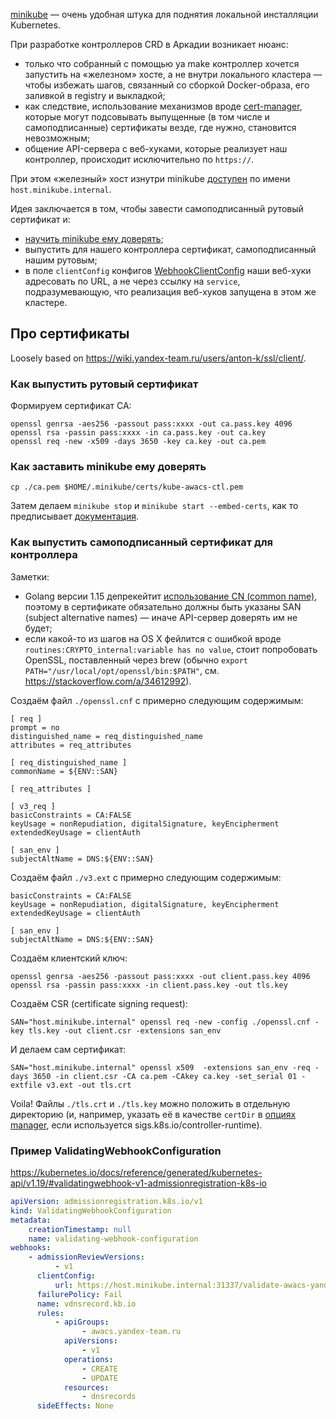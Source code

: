 [minikube](https://minikube.sigs.k8s.io/docs/) — очень удобная штука для поднятия локальной инсталляции Kubernetes.

При разработке контроллеров CRD в Аркадии возникает нюанс:
* только что собранный с помощью ya make контроллер хочется запустить на «железном» хосте, а не внутри локального кластера — чтобы избежать шагов, связанный со сборкой Docker-образа, его заливкой в registry и выкладкой;
* как следствие, использование механизмов вроде [cert-manager](https://cert-manager.io/docs/), которые могут подсовывать выпущенные (в том числе и самоподписанные) сертификаты везде, где нужно, становится невозможным;
* общение API-сервера с веб-хуками, которые реализует наш контроллер, происходит исключительно по `https://`.

При этом «железный» хост изнутри minikube [доступен](https://minikube.sigs.k8s.io/docs/handbook/host-access/) по имени `host.minikube.internal`.

Идея заключается в том, чтобы завести самоподписанный рутовый сертификат и:
* [научить minikube ему доверять](https://minikube.sigs.k8s.io/docs/handbook/untrusted_certs);
* выпустить для нашего контроллера сертификат, самоподписанный нашим рутовым;
* в поле `clientConfig` конфигов [WebhookClientConfig](https://kubernetes.io/docs/reference/generated/kubernetes-api/v1.22/#webhookclientconfig-v1-admissionregistration-k8s-io) наши веб-хуки адресовать по URL, а не через ссылку на `service`, подразумевающую, что реализация веб-хуков запущена в этом же кластере.

## Про сертификаты
Loosely based on https://wiki.yandex-team.ru/users/anton-k/ssl/client/.

### Как выпустить рутовый сертификат
Формируем сертификат CA:
```shell
openssl genrsa -aes256 -passout pass:xxxx -out ca.pass.key 4096
openssl rsa -passin pass:xxxx -in ca.pass.key -out ca.key
openssl req -new -x509 -days 3650 -key ca.key -out ca.pem
```

### Как заставить minikube ему доверять
```shell
cp ./ca.pem $HOME/.minikube/certs/kube-awacs-ctl.pem
```
Затем делаем `minikube stop` и `minikube start --embed-certs`, как то предписывает [документация](https://minikube.sigs.k8s.io/docs/handbook/untrusted_certs/#tutorial).

### Как выпустить самоподписанный сертификат для контроллера
Заметки:
* Golang версии 1.15 депрекейтит [использование CN (common name)](https://tip.golang.org/doc/go1.15#commonname), поэтому в сертификате обязательно должны быть указаны SAN (subject alternative names) — иначе API-сервер доверять им не будет;
* если какой-то из шагов на OS X фейлится с ошибкой вроде `routines:CRYPTO_internal:variable has no value`, стоит попробовать OpenSSL, поставленный через brew (обычно `export PATH="/usr/local/opt/openssl/bin:$PATH"`, см. https://stackoverflow.com/a/34612992).

Создаём файл `./openssl.cnf` c примерно следующим содержимым:
```
[ req ]
prompt = no
distinguished_name = req_distinguished_name
attributes = req_attributes

[ req_distinguished_name ]
commonName = ${ENV::SAN}

[ req_attributes ]

[ v3_req ]
basicConstraints = CA:FALSE
keyUsage = nonRepudiation, digitalSignature, keyEncipherment
extendedKeyUsage = clientAuth

[ san_env ]
subjectAltName = DNS:${ENV::SAN}
```

Создаём файл `./v3.ext` c примерно следующим содержимым:
```
basicConstraints = CA:FALSE
keyUsage = nonRepudiation, digitalSignature, keyEncipherment
extendedKeyUsage = clientAuth

[ san_env ]
subjectAltName = DNS:${ENV::SAN}
```

Создаём клиентский ключ:
```shell
openssl genrsa -aes256 -passout pass:xxxx -out client.pass.key 4096
openssl rsa -passin pass:xxxx -in client.pass.key -out tls.key
```

Создаём CSR (certificate signing request):
```shell
SAN="host.minikube.internal" openssl req -new -config ./openssl.cnf -key tls.key -out client.csr -extensions san_env
```

И делаем сам сертификат:
```shell
SAN="host.minikube.internal" openssl x509  -extensions san_env -req -days 3650 -in client.csr -CA ca.pem -CAkey ca.key -set_serial 01 -extfile v3.ext -out tls.crt
```

Voila! Файлы `./tls.crt` и `./tls.key` можно положить в отдельную директорию (и, например, указать её в качестве `certDir` в [опциях manager](https://pkg.go.dev/sigs.k8s.io/controller-runtime/pkg/manager#Options), если используется sigs.k8s.io/controller-runtime).

### Пример ValidatingWebhookConfiguration
https://kubernetes.io/docs/reference/generated/kubernetes-api/v1.19/#validatingwebhook-v1-admissionregistration-k8s-io
```yaml
apiVersion: admissionregistration.k8s.io/v1
kind: ValidatingWebhookConfiguration
metadata:
    creationTimestamp: null
    name: validating-webhook-configuration
webhooks:
    - admissionReviewVersions:
          - v1
      clientConfig:
          url: https://host.minikube.internal:31337/validate-awacs-yandex-team-ru-v1-dnsrecord
      failurePolicy: Fail
      name: vdnsrecord.kb.io
      rules:
          - apiGroups:
                - awacs.yandex-team.ru
            apiVersions:
                - v1
            operations:
                - CREATE
                - UPDATE
            resources:
                - dnsrecords
      sideEffects: None
```
